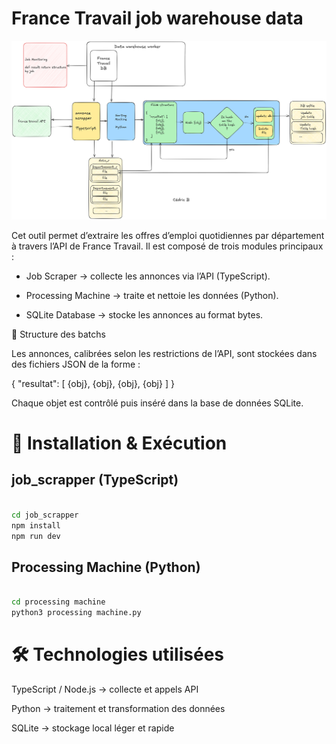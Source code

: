 # France Travail job warehouse data

![Alt text](/doc/general_structure.png)


Cet outil permet d’extraire les offres d’emploi quotidiennes par département à travers l’API de France Travail.
Il est composé de trois modules principaux :

+ Job Scraper → collecte les annonces via l’API (TypeScript).

+ Processing Machine → traite et nettoie les données (Python).

+ SQLite Database → stocke les annonces au format bytes.

📂 Structure des batchs

Les annonces, calibrées selon les restrictions de l’API, sont stockées dans des fichiers JSON de la forme :

{
    "resultat": [
        {obj},
        {obj},
        {obj},
        {obj}
    ]
}

Chaque objet est contrôlé puis inséré dans la base de données SQLite.

# 🚀 Installation & Exécution

## job_scrapper (TypeScript)

``` bash

cd job_scrapper
npm install
npm run dev

```
## Processing Machine (Python)

``` bash

cd processing machine
python3 processing machine.py

```

# 🛠️ Technologies utilisées

TypeScript / Node.js → collecte et appels API

Python → traitement et transformation des données

SQLite → stockage local léger et rapide